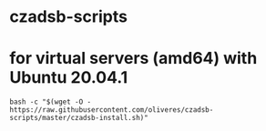 # czadsb-scripts
# for virtual servers (amd64) with Ubuntu 20.04.1
```
bash -c "$(wget -O - https://raw.githubusercontent.com/oliveres/czadsb-scripts/master/czadsb-install.sh)"
```
